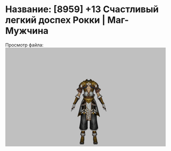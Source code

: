 # Название: [8959] +13 Счастливый легкий доспех Рокки | Маг-Мужчина

Просмотр файла:
![p040032.png](p040032.png)